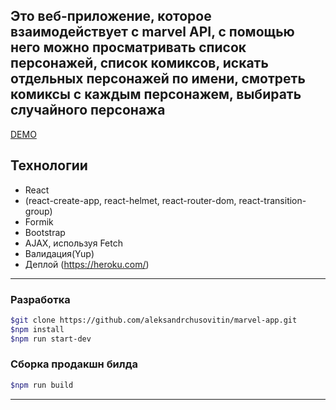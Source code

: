 ## Это веб-приложение, которое взаимодействует с marvel API, с помощью него можно просматривать список персонажей, список комиксов, искать отдельных персонажей по имени, смотреть комиксы с каждым персонажем, выбирать случайного персонажа ##

[DEMO](https://chusovitin-marvel-app.herokuapp.com/)

## Технологии ##

- React
- (react-create-app, react-helmet, react-router-dom, react-transition-group)
- Formik
- Bootstrap
- AJAX, используя Fetch
- Валидация(Yup)
- Деплой (<https://heroku.com/>)

---

### Разработка ###

```sh
$git clone https://github.com/aleksandrchusovitin/marvel-app.git
$npm install
$npm run start-dev
```

### Сборка продакшн билда ###

```sh
$npm run build
```

---
